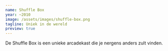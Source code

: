 ```yaml
---
name: Shuffle Box
year: ~2010
image: /assets/images/shuffle-box.png
tagline: Uniek in de wereld
preview: true
---
```


De Shuffle Box is een unieke arcadekast die je nergens anders zult vinden. 